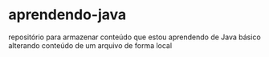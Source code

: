 # aprendendo-java
repositório para armazenar conteúdo que estou aprendendo de Java básico
alterando conteúdo de um arquivo de forma local